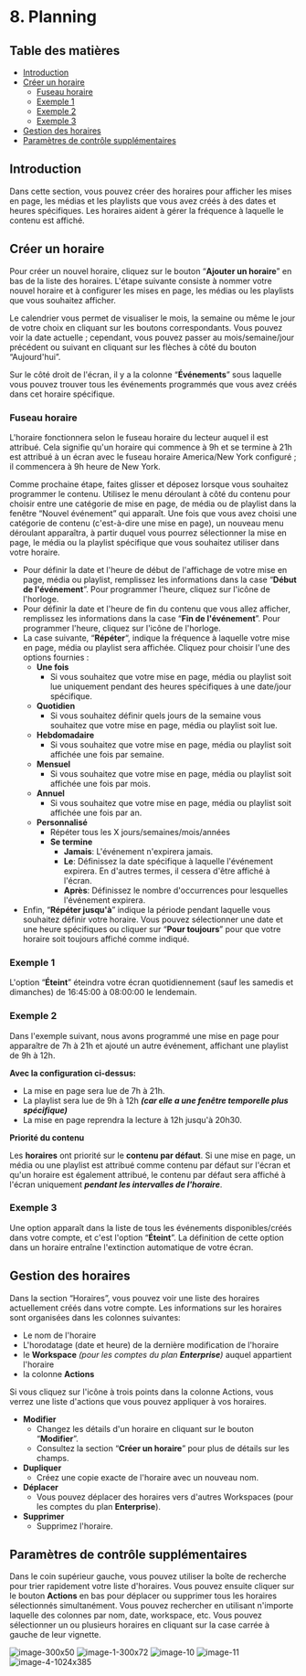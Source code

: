 # 8. Planning

## Table des matières

- [Introduction](#introduction)
- [Créer un horaire](#créer-un-horaire)
  - [Fuseau horaire](#fuseau-horaire)
  - [Exemple 1](#exemple-1)
  - [Exemple 2](#exemple-2)
  - [Exemple 3](#exemple-3)
- [Gestion des horaires](#gestion-des-horaires)
- [Paramètres de contrôle supplémentaires](#paramètres-de-contrôle-supplémentaires)

## Introduction

Dans cette section, vous pouvez créer des horaires pour afficher les mises en page, les médias et les playlists que vous avez créés à des dates et heures spécifiques. Les horaires aident à gérer la fréquence à laquelle le contenu est affiché.

## Créer un horaire

Pour créer un nouvel horaire, cliquez sur le bouton “**Ajouter un horaire**” en bas de la liste des horaires. L'étape suivante consiste à nommer votre nouvel horaire et à configurer les mises en page, les médias ou les playlists que vous souhaitez afficher.

Le calendrier vous permet de visualiser le mois, la semaine ou même le jour de votre choix en cliquant sur les boutons correspondants. Vous pouvez voir la date actuelle ; cependant, vous pouvez passer au mois/semaine/jour précédent ou suivant en cliquant sur les flèches à côté du bouton “Aujourd'hui”.

Sur le côté droit de l'écran, il y a la colonne “**Événements**” sous laquelle vous pouvez trouver tous les événements programmés que vous avez créés dans cet horaire spécifique.

### Fuseau horaire

L'horaire fonctionnera selon le fuseau horaire du lecteur auquel il est attribué. Cela signifie qu'un horaire qui commence à 9h et se termine à 21h est attribué à un écran avec le fuseau horaire America/New York configuré ; il commencera à 9h heure de New York.

Comme prochaine étape, faites glisser et déposez lorsque vous souhaitez programmer le contenu. Utilisez le menu déroulant à côté du contenu pour choisir entre une catégorie de mise en page, de média ou de playlist dans la fenêtre “Nouvel événement” qui apparaît. Une fois que vous avez choisi une catégorie de contenu (c'est-à-dire une mise en page), un nouveau menu déroulant apparaîtra, à partir duquel vous pourrez sélectionner la mise en page, le média ou la playlist spécifique que vous souhaitez utiliser dans votre horaire.

- Pour définir la date et l'heure de début de l'affichage de votre mise en page, média ou playlist, remplissez les informations dans la case “**Début de l'événement**”. Pour programmer l'heure, cliquez sur l'icône de l'horloge.
- Pour définir la date et l'heure de fin du contenu que vous allez afficher, remplissez les informations dans la case “**Fin de l'événement**”. Pour programmer l'heure, cliquez sur l'icône de l'horloge.
- La case suivante, “**Répéter**“, indique la fréquence à laquelle votre mise en page, média ou playlist sera affichée. Cliquez pour choisir l'une des options fournies :
  - **Une fois**
    - Si vous souhaitez que votre mise en page, média ou playlist soit lue uniquement pendant des heures spécifiques à une date/jour spécifique.
  - **Quotidien**
    - Si vous souhaitez définir quels jours de la semaine vous souhaitez que votre mise en page, média ou playlist soit lue.
  - **Hebdomadaire**
    - Si vous souhaitez que votre mise en page, média ou playlist soit affichée une fois par semaine.
  - **Mensuel**
    - Si vous souhaitez que votre mise en page, média ou playlist soit affichée une fois par mois.
  - **Annuel**
    - Si vous souhaitez que votre mise en page, média ou playlist soit affichée une fois par an.
  - **Personnalisé**
    - Répéter tous les X jours/semaines/mois/années
    - **Se termine**
      - **Jamais**: L'événement n'expirera jamais.
      - **Le**: Définissez la date spécifique à laquelle l'événement expirera. En d'autres termes, il cessera d'être affiché à l'écran.
      - **Après**: Définissez le nombre d'occurrences pour lesquelles l'événement expirera.
- Enfin, “**Répéter jusqu'à**” indique la période pendant laquelle vous souhaitez définir votre horaire. Vous pouvez sélectionner une date et une heure spécifiques ou cliquer sur “**Pour toujours**” pour que votre horaire soit toujours affiché comme indiqué.

### Exemple 1

L'option “**Éteint**” éteindra votre écran quotidiennement (sauf les samedis et dimanches) de 16:45:00 à 08:00:00 le lendemain.

### Exemple 2

Dans l'exemple suivant, nous avons programmé une mise en page pour apparaître de 7h à 21h et ajouté un autre événement, affichant une playlist de 9h à 12h.

**Avec la configuration ci-dessus:**

- La mise en page sera lue de 7h à 21h.
- La playlist sera lue de 9h à 12h _**(car elle a une fenêtre temporelle plus spécifique)**_
- La mise en page reprendra la lecture à 12h jusqu'à 20h30.

**Priorité du contenu**

Les **horaires** ont priorité sur le **contenu par défaut**. Si une mise en page, un média ou une playlist est attribué comme contenu par défaut sur l'écran et qu'un horaire est également attribué, le contenu par défaut sera affiché à l'écran uniquement _**pendant les intervalles de l'horaire**_.

### Exemple 3

Une option apparaît dans la liste de tous les événements disponibles/créés dans votre compte, et c'est l'option “**Éteint**”. La définition de cette option dans un horaire entraîne l'extinction automatique de votre écran.

## Gestion des horaires

Dans la section “Horaires”, vous pouvez voir une liste des horaires actuellement créés dans votre compte. Les informations sur les horaires sont organisées dans les colonnes suivantes:

- Le nom de l'horaire
- L'horodatage (date et heure) de la dernière modification de l'horaire
- le **Workspace** _(pour les comptes du plan **Enterprise**)_ auquel appartient l'horaire
- la colonne **Actions**

Si vous cliquez sur l'icône à trois points dans la colonne Actions, vous verrez une liste d'actions que vous pouvez appliquer à vos horaires.

- **Modifier**
  - Changez les détails d'un horaire en cliquant sur le bouton “**Modifier**”.
  - Consultez la section “**Créer un horaire**” pour plus de détails sur les champs.
- **Dupliquer**
  - Créez une copie exacte de l'horaire avec un nouveau nom.
- **Déplacer**
  - Vous pouvez déplacer des horaires vers d'autres Workspaces (pour les comptes du plan **Enterprise**).
- **Supprimer**
  - Supprimez l'horaire.

## Paramètres de contrôle supplémentaires

Dans le coin supérieur gauche, vous pouvez utiliser la boîte de recherche pour trier rapidement votre liste d'horaires.
Vous pouvez ensuite cliquer sur le bouton **Actions** en bas pour déplacer ou supprimer tous les horaires sélectionnés simultanément.
Vous pouvez rechercher en utilisant n'importe laquelle des colonnes par nom, date, workspace, etc.
Vous pouvez sélectionner un ou plusieurs horaires en cliquant sur la case carrée à gauche de leur vignette.

![image-300x50](images/image-300x50.png)
![image-1-300x72](images/image-1-300x72.png)
![image-10](images/image-10.png)
![image-11](images/image-11.png)
![image-4-1024x385](images/image-4-1024x385.png)
